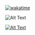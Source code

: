 [![wakatime](https://wakatime.com/badge/user/eeb3dfb4-6a99-4673-8148-202e3cd8f6d2.svg)](https://wakatime.com/@eeb3dfb4-6a99-4673-8148-202e3cd8f6d2)

![Alt Text](https://wakatime.com/share/@rahul_panchal/a00bcbf2-6d50-488d-a70e-e628d0defdf7.png)

[![Alt Text](https://wakatime.com/share/@rahul_panchal/59874a08-8f28-413e-89b2-d880a86e7638.png)](https://wakatime.com/)


